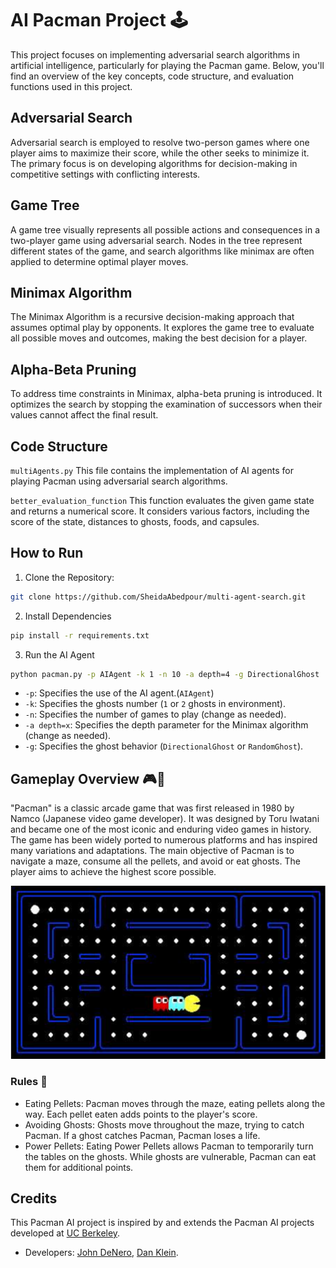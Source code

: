 # AI Pacman Project 🕹️
This project focuses on implementing adversarial search algorithms in artificial intelligence, particularly for playing the Pacman game. Below, you'll find an overview of the key concepts, code structure, and evaluation functions used in this project.

## Adversarial Search 
Adversarial search is employed to resolve two-person games where one player aims to maximize their score, while the other seeks to minimize it. The primary focus is on developing algorithms for decision-making in competitive settings with conflicting interests.

## Game Tree 
A game tree visually represents all possible actions and consequences in a two-player game using adversarial search. Nodes in the tree represent different states of the game, and search algorithms like minimax are often applied to determine optimal player moves.

## Minimax Algorithm 
The Minimax Algorithm is a recursive decision-making approach that assumes optimal play by opponents. It explores the game tree to evaluate all possible moves and outcomes, making the best decision for a player.

## Alpha-Beta Pruning 
To address time constraints in Minimax, alpha-beta pruning is introduced. It optimizes the search by stopping the examination of successors when their values cannot affect the final result.

## Code Structure 
`multiAgents.py` This file contains the implementation of AI agents for playing Pacman using adversarial search algorithms.

`better_evaluation_function` This function evaluates the given game state and returns a numerical score. It considers various factors, including the score of the state, distances to ghosts, foods, and capsules.

## How to Run
1. Clone the Repository:
```bash
git clone https://github.com/SheidaAbedpour/multi-agent-search.git
```
2. Install Dependencies
```bash
pip install -r requirements.txt
```
3. Run the AI Agent
```bash
python pacman.py -p AIAgent -k 1 -n 10 -a depth=4 -g DirectionalGhost
```
- `-p`: Specifies the use of the AI agent.(`AIAgent`)
- `-k`: Specifies the ghosts number (`1` or `2` ghosts in environment).
- `-n`: Specifies the number of games to play (change as needed).
- `-a depth=x`: Specifies the depth parameter for the Minimax algorithm (change as needed).
- `-g`: Specifies the ghost behavior (`DirectionalGhost` or `RandomGhost`).

## Gameplay Overview 🎮👻
"Pacman" is a classic arcade game that was first released in 1980 by Namco (Japanese video game developer). It was designed by Toru Iwatani and became one of the most iconic and enduring video games in history. The game has been widely ported to numerous platforms and has inspired many variations and adaptations.
The main objective of Pacman is to navigate a maze, consume all the pellets, and avoid or eat ghosts. The player aims to achieve the highest score possible.

![environment](Pacman-Environment.PNG)

### Rules 📜
- Eating Pellets: Pacman moves through the maze, eating pellets along the way. Each pellet eaten adds points to the player's score.
- Avoiding Ghosts: Ghosts move throughout the maze, trying to catch Pacman. If a ghost catches Pacman, Pacman loses a life.
- Power Pellets: Eating Power Pellets allows Pacman to temporarily turn the tables on the ghosts. While ghosts are vulnerable, Pacman can eat them for additional points.


## Credits
This Pacman AI project is inspired by and extends the Pacman AI projects developed at [UC Berkeley](http://ai.berkeley.edu).
- Developers: [John DeNero](denero@cs.berkeley.edu), [Dan Klein](klein@cs.berkeley.edu).

